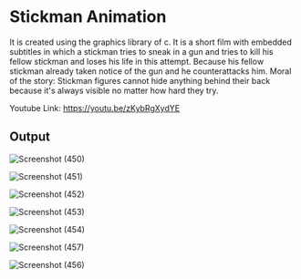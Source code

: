 

# Stickman Animation

It is created using the graphics library of c.
It is a short film with embedded subtitles in which a stickman tries to sneak in a gun and tries to kill his fellow stickman and loses his life in this attempt.
Because his fellow stickman already taken notice of the gun and he counterattacks him.
Moral of the story: Stickman figures cannot hide anything behind their back because it's always visible no matter how hard they try.

Youtube Link: https://youtu.be/zKybRgXydYE

## Output

![Screenshot (450)](https://user-images.githubusercontent.com/60145175/110323258-6243c880-803a-11eb-841e-24c2c84e8e8c.png)

![Screenshot (451)](https://user-images.githubusercontent.com/60145175/110323384-8bfcef80-803a-11eb-85dd-254847d2bd64.png)

![Screenshot (452)](https://user-images.githubusercontent.com/60145175/110323421-9ae3a200-803a-11eb-83e2-dcb746a9a77e.png)

![Screenshot (453)](https://user-images.githubusercontent.com/60145175/110323433-9e772900-803a-11eb-9de3-b9daee495c08.png)

![Screenshot (454)](https://user-images.githubusercontent.com/60145175/110323444-a0d98300-803a-11eb-80d3-7d4929a3a00e.png)

![Screenshot (457)](https://user-images.githubusercontent.com/60145175/110324132-953a8c00-803b-11eb-9bfe-3d2f01ccb4ca.png)

![Screenshot (456)](https://user-images.githubusercontent.com/60145175/110323469-a8009100-803a-11eb-8b15-64b6624ffe27.png)


